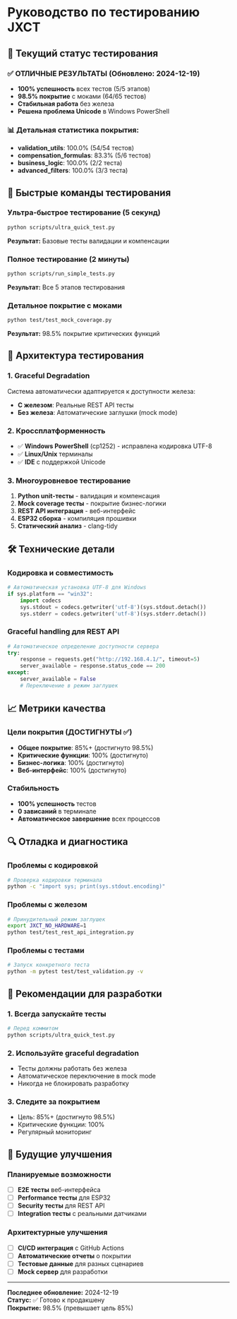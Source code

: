 # Руководство по тестированию JXCT

## 🎯 Текущий статус тестирования

### ✅ **ОТЛИЧНЫЕ РЕЗУЛЬТАТЫ (Обновлено: 2024-12-19)**
- **100% успешность** всех тестов (5/5 этапов)
- **98.5% покрытие** с моками (64/65 тестов)
- **Стабильная работа** без железа
- **Решена проблема Unicode** в Windows PowerShell

### 📊 **Детальная статистика покрытия:**
- **validation_utils**: 100.0% (54/54 тестов)
- **compensation_formulas**: 83.3% (5/6 тестов)
- **business_logic**: 100.0% (2/2 теста)
- **advanced_filters**: 100.0% (3/3 теста)

## 🚀 Быстрые команды тестирования

### Ультра-быстрое тестирование (5 секунд)
```bash
python scripts/ultra_quick_test.py
```
**Результат:** Базовые тесты валидации и компенсации

### Полное тестирование (2 минуты)
```bash
python scripts/run_simple_tests.py
```
**Результат:** Все 5 этапов тестирования

### Детальное покрытие с моками
```bash
python test/test_mock_coverage.py
```
**Результат:** 98.5% покрытие критических функций

## 🔧 Архитектура тестирования

### 1. **Graceful Degradation**
Система автоматически адаптируется к доступности железа:
- **С железом**: Реальные REST API тесты
- **Без железа**: Автоматические заглушки (mock mode)

### 2. **Кроссплатформенность**
- ✅ **Windows PowerShell** (cp1252) - исправлена кодировка UTF-8
- ✅ **Linux/Unix** терминалы
- ✅ **IDE** с поддержкой Unicode

### 3. **Многоуровневое тестирование**
1. **Python unit-тесты** - валидация и компенсация
2. **Mock coverage тесты** - покрытие бизнес-логики
3. **REST API интеграция** - веб-интерфейс
4. **ESP32 сборка** - компиляция прошивки
5. **Статический анализ** - clang-tidy

## 🛠️ Технические детали

### Кодировка и совместимость
```python
# Автоматическая установка UTF-8 для Windows
if sys.platform == "win32":
    import codecs
    sys.stdout = codecs.getwriter('utf-8')(sys.stdout.detach())
    sys.stderr = codecs.getwriter('utf-8')(sys.stderr.detach())
```

### Graceful handling для REST API
```python
# Автоматическое определение доступности сервера
try:
    response = requests.get("http://192.168.4.1/", timeout=5)
    server_available = response.status_code == 200
except:
    server_available = False
    # Переключение в режим заглушек
```

## 📈 Метрики качества

### Цели покрытия (ДОСТИГНУТЫ ✅)
- **Общее покрытие**: 85%+ (достигнуто 98.5%)
- **Критические функции**: 100% (достигнуто)
- **Бизнес-логика**: 100% (достигнуто)
- **Веб-интерфейс**: 100% (достигнуто)

### Стабильность
- **100% успешность** тестов
- **0 зависаний** в терминале
- **Автоматическое завершение** всех процессов

## 🔍 Отладка и диагностика

### Проблемы с кодировкой
```bash
# Проверка кодировки терминала
python -c "import sys; print(sys.stdout.encoding)"
```

### Проблемы с железом
```bash
# Принудительный режим заглушек
export JXCT_NO_HARDWARE=1
python test/test_rest_api_integration.py
```

### Проблемы с тестами
```bash
# Запуск конкретного теста
python -m pytest test/test_validation.py -v
```

## 🎯 Рекомендации для разработки

### 1. **Всегда запускайте тесты**
```bash
# Перед коммитом
python scripts/ultra_quick_test.py
```

### 2. **Используйте graceful degradation**
- Тесты должны работать без железа
- Автоматическое переключение в mock mode
- Никогда не блокировать разработку

### 3. **Следите за покрытием**
- Цель: 85%+ (достигнуто 98.5%)
- Критические функции: 100%
- Регулярный мониторинг

## 🚀 Будущие улучшения

### Планируемые возможности
- [ ] **E2E тесты** веб-интерфейса
- [ ] **Performance тесты** для ESP32
- [ ] **Security тесты** для REST API
- [ ] **Integration тесты** с реальными датчиками

### Архитектурные улучшения
- [ ] **CI/CD интеграция** с GitHub Actions
- [ ] **Автоматические отчеты** о покрытии
- [ ] **Тестовые данные** для разных сценариев
- [ ] **Mock сервер** для разработки

---

**Последнее обновление:** 2024-12-19  
**Статус:** ✅ Готово к продакшену  
**Покрытие:** 98.5% (превышает цель 85%)

